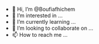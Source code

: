 - 👋 Hi, I’m @Boufiafhichem
- 👀 I’m interested in ...
- 🌱 I’m currently learning ...
- 💞️ I’m looking to collaborate on ...
- 📫 How to reach me ...

<!---
Boufiafhichem/Boufiafhichem is a ✨ special ✨ repository because its `README.md` (this file) appears on your GitHub profile.
You can click the Preview link to take a look at your changes.
--->
